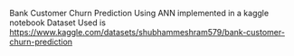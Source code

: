 Bank Customer Churn Prediction Using ANN implemented in a kaggle notebook
Dataset Used is https://www.kaggle.com/datasets/shubhammeshram579/bank-customer-churn-prediction
